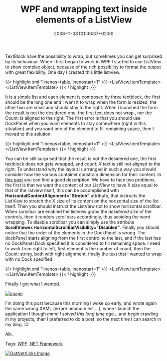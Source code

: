 ﻿---
title: "WPF and wrapping text inside elements of a ListView"
description: ""
date: 2008-11-08T01:00:37+02:00
draft: false
tags: [WPF]
categories: [WPF]
---
TextBlock have the possibility to wrap, but sometimes you can get surprised by its behaviour. When I first began to work in WPF I started to use ListView to show complex object, because of the rich possibility to format the output with great flexibility. One day I created this little listview.

{{< highlight xml "linenos=table,linenostart=1" >}}
<ListView x:Name="GroupsView" ItemsSource="{Binding}" >
    <ListView.ItemTemplate>
        <DataTemplate>
            <StackPanel Orientation="Horizontal">
                <TextBlock  TextWrapping="Wrap" Margin="2,0,2,0" Text="{Binding Path=LogIdentifier}" VerticalAlignment="Center"  FontSize="14"  />
                <TextBlock Margin="2,0,2,0" Text="Count:" FontWeight="Bold" VerticalAlignment="Center" FontSize="14" />
                <TextBlock Margin="2,0,2,0" Text="{Binding Path=Messages.Count}" VerticalAlignment="Center"  FontSize="14" />
            </StackPanel>
        </DataTemplate>
    </ListView.ItemTemplate>
</ListView>{{< / highlight >}}

<!-- Code inserted with Steve Dunn's Windows Live Writer Code Formatter Plugin.  http://dunnhq.com -->

It is a simple list and each element is composed by three textblock, the first should be the long one and I want it to wrap when the form is resized, the other two are small and should stay to the right. When I launched the form the result is not the desidered one, the first text does not wrap , nor the Count: is aligned to the right. The first error is that you should use DockPanel when you want elements to stay somewhere (right in this situation) and you want one of the element to fill remaining space, then I moved to this solution.

{{< highlight xml "linenos=table,linenostart=1" >}}
<ListView x:Name="GroupsView" ItemsSource="{Binding}" >
    <ListView.ItemTemplate>
        <DataTemplate>
            <DockPanel >
                <TextBlock  TextWrapping="Wrap" Margin="2,0,2,0" Text="{Binding Path=LogIdentifier}" VerticalAlignment="Center"  FontSize="14"  />
                <TextBlock DockPanel.Dock="Right" Margin="2,0,2,0" Text="Count:" FontWeight="Bold" VerticalAlignment="Center" FontSize="14" />
                <TextBlock DockPanel.Dock="Right" Margin="2,0,2,0" Text="{Binding Path=Messages.Count}" VerticalAlignment="Center"  FontSize="14" />
            </DockPanel>
        </DataTemplate>
    </ListView.ItemTemplate>
</ListView>{{< / highlight >}}

<!-- Code inserted with Steve Dunn's Windows Live Writer Code Formatter Plugin.  http://dunnhq.com -->

You can be still surprised that the result is not the desidered one, the first textblock does not gets wrapped, and *count: X* text is still not aligned to the right. To understand why the layout is arranged in such a way you should consider how the various container constrain dimension for their content. In [this post](http://social.msdn.microsoft.com/Forums/en-US/wpf/thread/d4bf491c-bd72-4bad-8dc1-57dbb2e6ad24/) you can find a good description. We have to face two problems, the first is that we want the content of our ListView to have X size equal to that of the listview itself, this can be accomplished with  **HorizontalContentAlignment="Stretch"** attribute, that instructs the ListView to stretch the X size of its content on the horizontal size of the list itself. Then you should instruct the ListView not to show horizontal scrollbar. When scrollbar are enabled the listview grabs the *desidered size* of the controls, then it renders scrollbars accordingly, thus avoiding the word wrapping. To disable scrollbar you can simply use the attribute  **ScrollViewer.HorizontalScrollBarVisibility="Disabled"**. Finally you should notice that the order of the elements in the DockPanel is wrong. The dockPanel starts aligning from the first control to the last, and if the last has no DockPanel.Dock specified it is considered to fill remaining space. I need to work from right to left, first element is the number of count, then the Count: string, both with right alignment, finally the text that I wanted to wrap with no Dock specified.

{{< highlight xml "linenos=table,linenostart=1" >}}
<ListView x:Name="GroupsView" ItemsSource="{Binding}" 
         HorizontalContentAlignment="Stretch"
         ScrollViewer.HorizontalScrollBarVisibility="Disabled">
    <ListView.ItemTemplate>
        <DataTemplate>
            <DockPanel >
                <TextBlock DockPanel.Dock="Right" Margin="2,0,2,0" Text="{Binding Path=Messages.Count}" VerticalAlignment="Center" HorizontalAlignment="Right"  FontSize="14" />
                <TextBlock DockPanel.Dock="Right" Margin="2,0,2,0" Text="Count:" FontWeight="Bold" VerticalAlignment="Center" HorizontalAlignment="Right" FontSize="14" />
                <TextBlock TextWrapping="WrapWithOverflow" Margin="2,0,2,0" Text="{Binding Path=LogIdentifier}" VerticalAlignment="Center"  FontSize="14"  />
            </DockPanel>
        </DataTemplate>
    </ListView.ItemTemplate>
</ListView>{{< / highlight >}}

<!-- Code inserted with Steve Dunn's Windows Live Writer Code Formatter Plugin.  http://dunnhq.com -->

Finally I got what I wanted.

[![image](https://www.codewrecks.com/blog/wp-content/uploads/2008/11/image-thumb5.png "image")](https://www.codewrecks.com/blog/wp-content/uploads/2008/11/image5.png)

I'm doing this post because this morning I woke up early, and wrote again the same wrong XAML (errare umanum est ...), when I launch the application I though *mmm I solved this long time ago...* and begin crawling in my projects, then I preferred to do a post, so the next time I can search in my blog. :D

Alk.

Tags: [WPF](http://technorati.com/tag/WPF) [.NET Framework](http://technorati.com/tag/.NET%20Framework)

<script type="text/javascript">var dzone_url = 'http://www.codewrecks.com/blog/index.php/2008/11/08/wpf-and-wrapping-text-inside-elements-of-a-listview/';</script><script type="text/javascript">var dzone_title = 'WPF and wrapping text inside elements of a ListView';</script><script type="text/javascript">var dzone_blurb = 'WPF and wrapping text inside elements of a ListView';</script><script type="text/javascript">var dzone_style = '2';</script><script language="javascript" src="http://widgets.dzone.com/widgets/zoneit.js"></script> 

[![DotNetKicks Image](http://www.dotnetkicks.com/Services/Images/KickItImageGenerator.ashx?url=http://www.codewrecks.com/blog/index.php/2008/11/08/wpf-and-wrapping-text-inside-elements-of-a-listview/&amp;bgcolor=0080C0&amp;fgcolor=FFFFFF&amp;border=000000&amp;cbgcolor=D4E1ED&amp;cfgcolor=000000)](http://www.dotnetkicks.com/kick/?url=http://www.codewrecks.com/blog/index.php/2008/11/08/wpf-and-wrapping-text-inside-elements-of-a-listview/)
